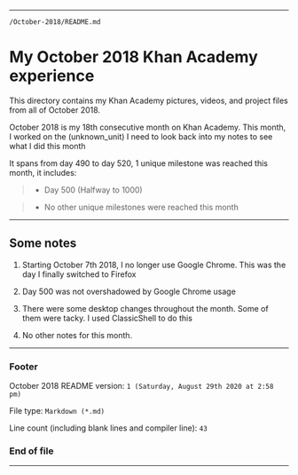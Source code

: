 
***

`/October-2018/README.md`

# My October 2018 Khan Academy experience

This directory contains my Khan Academy pictures, videos, and project files from all of October 2018.

October 2018 is my 18th consecutive month on Khan Academy. This month, I worked on the (unknown_unit) I need to look back into my notes to see what I did this month

It spans from day 490 to day 520, 1 unique milestone was reached this month, it includes:

> * Day 500 (Halfway to 1000)

> * No other unique milestones were reached this month

***

## Some notes

1. Starting October 7th 2018, I no longer use Google Chrome. This was the day I finally switched to Firefox

2. Day 500 was not overshadowed by Google Chrome usage

3. There were some desktop changes throughout the month. Some of them were tacky. I used ClassicShell to do this

4. No other notes for this month.

***

### Footer

October 2018 README version: `1 (Saturday, August 29th 2020 at 2:58 pm)`

File type: `Markdown (*.md)`

Line count (including blank lines and compiler line): `43`

### End of file

***
